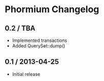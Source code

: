 Phormium Changelog
==================

0.2 / TBA
---------

* Implemented transactions
* Added QuerySet::dump()

0.1 / 2013-04-25
----------------

* Initial release
